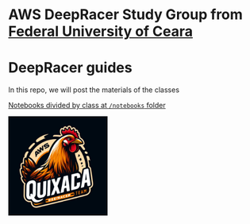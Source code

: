 # AWS DeepRacer Study Group from [Federal University of Ceara](https://en.wikipedia.org/wiki/Federal_University_of_Cear%C3%A1)

# DeepRacer guides
In this repo, we will post the materials of the classes

[Notebooks divided by class at `/notebooks` folder](./notebooks)

<img src="./assets/OIG2.jpg" class="border-radius" alt="A chicken with the AWS DeepRacer name" width="200">  
